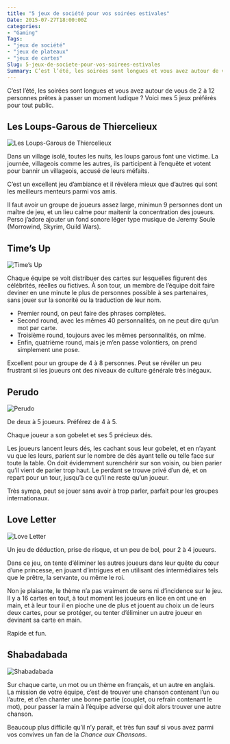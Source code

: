 ```yaml
---
title: "5 jeux de société pour vos soirées estivales"
Date: 2015-07-27T18:00:00Z
categories: 
- "Gaming"
Tags: 
- "jeux de société"
- "jeux de plateaux"
- "jeux de cartes"
Slug: 5-jeux-de-societe-pour-vos-soirees-estivales
Summary: C’est l’été, les soirées sont longues et vous avez autour de vous de 2 à 12 personnes prêtes à passer un moment ludique ? Voici mes 5 jeux préférés pour tout public.
---
```


C’est l’été, les soirées sont longues et vous avez autour de vous de 2 à 12 personnes prêtes à passer un moment ludique ? Voici mes 5 jeux préférés pour tout public.


## Les Loups-Garous de Thiercelieux

![Les Loups-Garous de Thiercelieux](/img/jeux/loupsgarous.jpg)

Dans un village isolé, toutes les nuits, les loups garous font une victime. La journée, villageois comme les autres, ils participent à l’enquête et votent pour bannir un villageois, accusé de leurs méfaits.

C’est un excellent jeu d’ambiance et il révèlera mieux que d’autres qui sont les meilleurs menteurs parmi vos amis.

Il faut avoir un groupe de joueurs assez large, minimun 9 personnes dont un maître de jeu, et un lieu calme pour maitenir la concentration des joueurs. Perso j’adore ajouter un fond sonore léger type musique de Jeremy Soule (Morrowind, Skyrim, Guild Wars).


## Time’s Up

![Time’s Up](/img/jeux/times-up.jpg)

Chaque équipe se voit distribuer des cartes sur lesquelles figurent des célébrités, réelles ou fictives. 
À son tour, un membre de l’équipe doit faire deviner en une minute le plus de personnes possible à ses partenaires, sans jouer sur la sonorité ou la traduction de leur nom.

- Premier round, on peut faire des phrases complètes.
- Second round, avec les mêmes 40 personnalités, on ne peut dire qu’un mot par carte.
- Troisième round, toujours avec les mêmes personnalités, on mîme.
- Enfin, quatrième round, mais je m’en passe volontiers, on prend simplement une pose.

Excellent pour un groupe de 4 à 8 personnes. Peut se révéler un peu frustrant si les joueurs ont des niveaux de culture générale très inégaux.


## Perudo

![Perudo](/img/jeux/perudo.jpg)

De deux à 5 joueurs. Préférez de 4 à 5.

Chaque joueur a son gobelet et ses 5 précieux dés.

Les joueurs lancent leurs dés, les cachant sous leur gobelet, et en n’ayant vu que les leurs, parient sur le nombre de dés ayant telle ou telle face sur toute la table. On doit évidemment surenchérir sur son voisin, ou bien parier qu’il vient de parler trop haut.
Le perdant se trouve privé d’un dé, et on repart pour un tour, jusqu’à ce qu’il ne reste qu’un joueur.

Très sympa, peut se jouer sans avoir à trop parler, parfait pour les groupes internationaux.


## Love Letter

![Love Letter](/img/jeux/loveletter.jpg)

Un jeu de déduction, prise de risque, et un peu de bol, pour 2 à 4 joueurs.

Dans ce jeu, on tente d’éliminer les autres joueurs dans leur quête du cœur d’une princesse, en jouant d’intrigues et en utilisant des intermédiaires tels que le prêtre, la servante, ou même le roi.

Non je plaisante, le thème n’a pas vraiment de sens ni d’incidence sur le jeu.
Il y a 16 cartes en tout, à tout moment les joueurs en lice en ont une en main, et à leur tour il en pioche une de plus et jouent au choix un de leurs deux cartes, pour se protéger, ou tenter d’éliminer un autre joueur en devinant sa carte en main.

Rapide et fun.


## Shabadabada

![Shabadabada](/img/jeux/shabadabada.jpg)

Sur chaque carte, un mot ou un thème en français, et un autre en anglais. La mission de votre équipe, c’est de trouver une chanson contenant l’un ou l’autre, et d’en chanter une bonne partie (couplet, ou refrain contenant le mot), pour passer la main à l’équipe adverse qui doit alors trouver une autre chanson.

Beaucoup plus difficile qu’il n’y parait, et très fun sauf si vous avez parmi vos convives un fan de la *Chance aux Chansons*.
